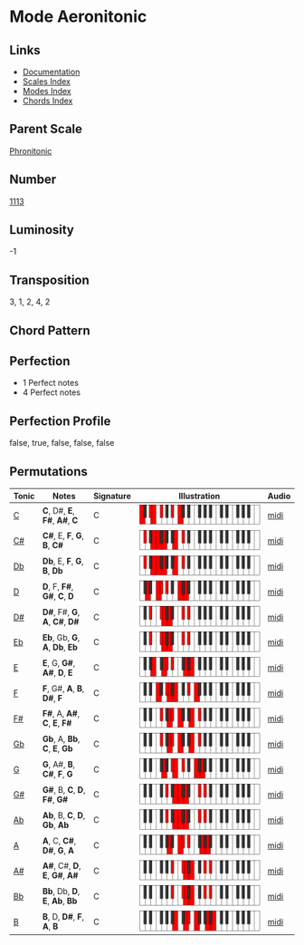 # Mode Aeronitonic

## Links

- [Documentation](README.md)
- [Scales Index](Scales.md)
- [Modes Index](Modes.md)
- [Chords Index](Chords.md)

## Parent Scale

[Phronitonic](ScalePhronitonic.md)

## Number

[1113](https://ianring.com/musictheory/scales/1113)

## Luminosity

-1

## Transposition

3, 1, 2, 4, 2

## Chord Pattern



## Perfection

- 1 Perfect notes
- 4 Perfect notes

## Perfection Profile

false, true, false, false, false

## Permutations

| Tonic | Notes | Signature | Illustration | Audio |
|-------|-------|-----------|--------------|-------|
| [C](ModeCNaturalAeronitonic.md) | **C**, D#, **E**, **F#**, **A#**, **C** | C | ![CNaturalAeronitonic](ModeCNaturalAeronitonic.png) | [midi](https://github.com/edipermadi/music/blob/main/docs/ModeCNaturalAeronitonic.mid?raw=true) |
| [C#](ModeCSharpAeronitonic.md) | **C#**, E, **F**, **G**, **B**, **C#** | C | ![CSharpAeronitonic](ModeCSharpAeronitonic.png) | [midi](https://github.com/edipermadi/music/blob/main/docs/ModeCSharpAeronitonic.mid?raw=true) |
| [Db](ModeDFlatAeronitonic.md) | **Db**, E, **F**, **G**, **B**, **Db** | C | ![DFlatAeronitonic](ModeDFlatAeronitonic.png) | [midi](https://github.com/edipermadi/music/blob/main/docs/ModeDFlatAeronitonic.mid?raw=true) |
| [D](ModeDNaturalAeronitonic.md) | **D**, F, **F#**, **G#**, **C**, **D** | C | ![DNaturalAeronitonic](ModeDNaturalAeronitonic.png) | [midi](https://github.com/edipermadi/music/blob/main/docs/ModeDNaturalAeronitonic.mid?raw=true) |
| [D#](ModeDSharpAeronitonic.md) | **D#**, F#, **G**, **A**, **C#**, **D#** | C | ![DSharpAeronitonic](ModeDSharpAeronitonic.png) | [midi](https://github.com/edipermadi/music/blob/main/docs/ModeDSharpAeronitonic.mid?raw=true) |
| [Eb](ModeEFlatAeronitonic.md) | **Eb**, Gb, **G**, **A**, **Db**, **Eb** | C | ![EFlatAeronitonic](ModeEFlatAeronitonic.png) | [midi](https://github.com/edipermadi/music/blob/main/docs/ModeEFlatAeronitonic.mid?raw=true) |
| [E](ModeENaturalAeronitonic.md) | **E**, G, **G#**, **A#**, **D**, **E** | C | ![ENaturalAeronitonic](ModeENaturalAeronitonic.png) | [midi](https://github.com/edipermadi/music/blob/main/docs/ModeENaturalAeronitonic.mid?raw=true) |
| [F](ModeFNaturalAeronitonic.md) | **F**, G#, **A**, **B**, **D#**, **F** | C | ![FNaturalAeronitonic](ModeFNaturalAeronitonic.png) | [midi](https://github.com/edipermadi/music/blob/main/docs/ModeFNaturalAeronitonic.mid?raw=true) |
| [F#](ModeFSharpAeronitonic.md) | **F#**, A, **A#**, **C**, **E**, **F#** | C | ![FSharpAeronitonic](ModeFSharpAeronitonic.png) | [midi](https://github.com/edipermadi/music/blob/main/docs/ModeFSharpAeronitonic.mid?raw=true) |
| [Gb](ModeGFlatAeronitonic.md) | **Gb**, A, **Bb**, **C**, **E**, **Gb** | C | ![GFlatAeronitonic](ModeGFlatAeronitonic.png) | [midi](https://github.com/edipermadi/music/blob/main/docs/ModeGFlatAeronitonic.mid?raw=true) |
| [G](ModeGNaturalAeronitonic.md) | **G**, A#, **B**, **C#**, **F**, **G** | C | ![GNaturalAeronitonic](ModeGNaturalAeronitonic.png) | [midi](https://github.com/edipermadi/music/blob/main/docs/ModeGNaturalAeronitonic.mid?raw=true) |
| [G#](ModeGSharpAeronitonic.md) | **G#**, B, **C**, **D**, **F#**, **G#** | C | ![GSharpAeronitonic](ModeGSharpAeronitonic.png) | [midi](https://github.com/edipermadi/music/blob/main/docs/ModeGSharpAeronitonic.mid?raw=true) |
| [Ab](ModeAFlatAeronitonic.md) | **Ab**, B, **C**, **D**, **Gb**, **Ab** | C | ![AFlatAeronitonic](ModeAFlatAeronitonic.png) | [midi](https://github.com/edipermadi/music/blob/main/docs/ModeAFlatAeronitonic.mid?raw=true) |
| [A](ModeANaturalAeronitonic.md) | **A**, C, **C#**, **D#**, **G**, **A** | C | ![ANaturalAeronitonic](ModeANaturalAeronitonic.png) | [midi](https://github.com/edipermadi/music/blob/main/docs/ModeANaturalAeronitonic.mid?raw=true) |
| [A#](ModeASharpAeronitonic.md) | **A#**, C#, **D**, **E**, **G#**, **A#** | C | ![ASharpAeronitonic](ModeASharpAeronitonic.png) | [midi](https://github.com/edipermadi/music/blob/main/docs/ModeASharpAeronitonic.mid?raw=true) |
| [Bb](ModeBFlatAeronitonic.md) | **Bb**, Db, **D**, **E**, **Ab**, **Bb** | C | ![BFlatAeronitonic](ModeBFlatAeronitonic.png) | [midi](https://github.com/edipermadi/music/blob/main/docs/ModeBFlatAeronitonic.mid?raw=true) |
| [B](ModeBNaturalAeronitonic.md) | **B**, D, **D#**, **F**, **A**, **B** | C | ![BNaturalAeronitonic](ModeBNaturalAeronitonic.png) | [midi](https://github.com/edipermadi/music/blob/main/docs/ModeBNaturalAeronitonic.mid?raw=true) |
